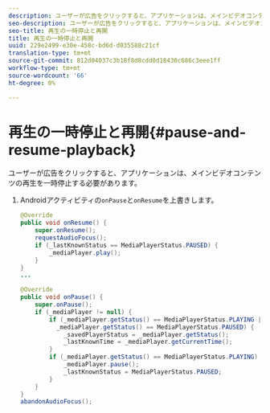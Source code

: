 ```yaml
---
description: ユーザーが広告をクリックすると、アプリケーションは、メインビデオコンテンツの再生を一時停止する必要があります。
seo-description: ユーザーが広告をクリックすると、アプリケーションは、メインビデオコンテンツの再生を一時停止する必要があります。
seo-title: 再生の一時停止と再開
title: 再生の一時停止と再開
uuid: 229e2499-e30e-458c-bd6d-d035588c21cf
translation-type: tm+mt
source-git-commit: 812d04037c3b18f8d8cdd0d18430c686c3eee1ff
workflow-type: tm+mt
source-wordcount: '66'
ht-degree: 0%

---
```



# 再生の一時停止と再開{#pause-and-resume-playback}

ユーザーが広告をクリックすると、アプリケーションは、メインビデオコンテンツの再生を一時停止する必要があります。

1. Androidアクティビティの`onPause`と`onResume`を上書きします。

   ```java
   @Override 
   public void onResume() { 
       super.onResume(); 
       requestAudioFocus(); 
       if (_lastKnownStatus == MediaPlayerStatus.PAUSED) { 
           _mediaPlayer.play(); 
       } 
   } 
   ... 
   
   @Override 
   public void onPause() { 
       super.onPause(); 
       if (_mediaPlayer != null) { 
           if (_mediaPlayer.getStatus() == MediaPlayerStatus.PLAYING || 
             _mediaPlayer.getStatus() == MediaPlayerStatus.PAUSED) { 
               _savedPlayerStatus = _mediaPlayer.getStatus(); 
               _lastKnownTime = _mediaPlayer.getCurrentTime(); 
           } 
           if (_mediaPlayer.getStatus() == MediaPlayerStatus.PLAYING) { 
               _mediaPlayer.pause(); 
               _lastKnownStatus = MediaPlayerStatus.PAUSED; 
           } 
       } 
   } 
   abandonAudioFocus(); 
   ```


